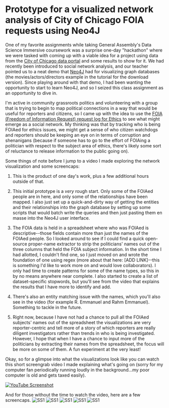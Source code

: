 # Prototype for a visualized network analysis of City of Chicago FOIA requests using Neo4J

One of my favorite assignments while taking General Assembly's Data Science Immersive coursework was a surprise one-day "hackathon" where we were tasked with coming up with a viable idea for a project using data from the [City of Chicago data portal](https://data.cityofchicago.org/) and some results to show for it. We had recently been introduced to social network analysis, and our teacher pointed us to a neat demo that [Neo4J](https://neo4j.com/) had for visualizing graph databases (the movies/actors/directors example in the tutorial for the download version). Since playing around with that demo, I had been wanting the opportunity to start to learn Neo4J, and so I seized this class assignment as an opportunity to dive in.

I'm active in community grassroots politics and volunteering with a group that is trying to begin to map political connections in a way that would be useful for reporters and citizens, so I came up with the idea to use the [FOIA (Freedom of Information Request) request log for Ethics](https://data.cityofchicago.org/FOIA/FOIA-Request-Log-Ethics/fhb6-wwuu) to see what might emerge as a social network. My thinking was that by tracking who is being FOIAed for ethics issues, we might get a sense of who citizen watchdogs and reporters should be keeping an eye on in terms of corruption and shenanigans (because if someone has to go to the effort of FOIAing a politician with respect to the subject area of ethics, there's likely some sort of reluctance to release information to the public going on).

Some things of note before I jump to a video I made exploring the network visualization and some screencaps:

1) This is the product of one day's work, plus a few additional hours outside of that.

2) This initial prototype is a *very* rough start. Only some of the FOIAed people are in here, and only some of the relationships have been mapped. I also just set up a quick-and-dirty way of getting the entities and their relationships into the graph database by setting up some scripts that would batch write the queries and then just pasting them en masse into the Neo4J user interface.

3) The FOIA data is held in a spreadsheet where who was FOIAed is descriptive--those fields contain more than just the names of the FOIAed people. So I looked around to see if I could find a quick open-source proper-name extractor to strip the politicians' names out of the three columns that held the FOIA subject information. In the short time I had allotted, I couldn't find one, so I just moved on and wrote the foundation of one using regex (more about that here: [ADD LINK]--this is something I'd like to work more on and would love collaborators). I only had time to create patterns for some of the name types, so this in by no means anywhere near complete. I also started to create a list of dataset-specific stopwords, but you'll see from the video that explains the results that I have more to identify and add.

4) There's also an entity matching issue with the names, which you'll also see in the video (for example R. Emmanuel and Rahm Emmanuel). Something to tackle in the future.

5) Right now, because I have not had a chance to pull all the FOIAed subjects' names out of the spreadsheet the visualizations are very reporter-centric and tell more of a story of which reporters are really diligent investigators rather than trends in who is being investigated. However, I hope that when I have a chance to input more of the politicians by extracting their names from the spreadsheet, the focus will be more on some of them. A fun experiment at the very least!

Okay, so for a glimpse into what the visualizations look like you can watch this short screengrab video I made explaining what's going on (sorry for my computer fan periodically running loudly in the background...my poor computer is old and gets taxed easily).

[![YouTube Screenshot](/Images/YouTubeVideoScreencap)](https://youtu.be/0429f9pyw9I "Click to Watch!")

And for those without the time to watch the video, here are a few screencaps.
![SS1](/images/ScreenShot1)
![SS1](/images/ScreenShot2)
![SS1](/images/ScreenShot3)
![SS1](/images/ScreenShot4)
![SS1](/images/ScreenShot5)
